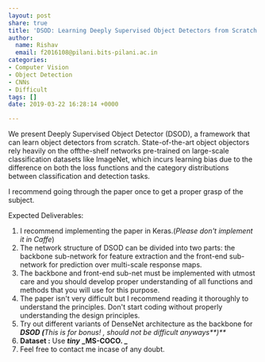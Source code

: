 ```yaml
---
layout: post
share: true
title: 'DSOD: Learning Deeply Supervised Object Detectors from Scratch'
author:
  name: Rishav
  email: f2016108@pilani.bits-pilani.ac.in
categories:
- Computer Vision
- Object Detection
- CNNs
- Difficult
tags: []
date: 2019-03-22 16:28:14 +0000

---
```

We present Deeply Supervised Object Detector (DSOD), a framework that can learn object detectors from scratch. State-of-the-art object objectors rely heavily on the offthe-shelf networks pre-trained on large-scale classification datasets like ImageNet, which incurs learning bias due to the difference on both the loss functions and the category distributions between classification and detection tasks.

I recommend going through the paper once to get a proper grasp of the subject.

Expected Deliverables:

1. I recommend implementing the paper in Keras.(_Please don't implement it in Caffe_)
2. The network structure of DSOD can be divided into two parts: the backbone sub-network for feature extraction and the front-end sub-network for prediction over multi-scale response maps.
3. The backbone and front-end sub-net must be implemented with utmost care and you should develop proper understanding of all functions and methods that you will use for this purpose.
4. The paper isn't very difficult but I recommend reading it thoroughly to understand the principles. Don't start coding without properly understanding the design principles.
5. Try out different variants of DenseNet architecture as the backbone for **_DSOD (_**_This is for bonus! , should not be difficult anyways**)**_ 
6. **Dataset :** Use **_tiny_** **_MS-COCO. _**
7. Feel free to contact me incase of any doubt.
